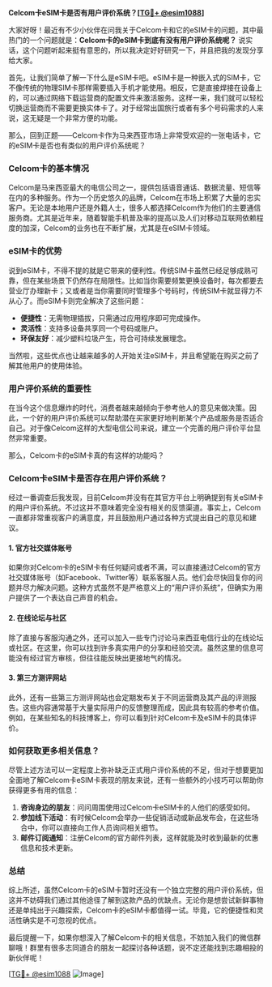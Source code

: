 **Celcom卡eSIM卡是否有用户评价系统？[[TG💪+ @esim1088](https://t.me/s/esim1088)]**

大家好呀！最近有不少小伙伴在问我关于Celcom卡和它的eSIM卡的问题，其中最热门的一个问题就是：**Celcom卡的eSIM卡到底有没有用户评价系统呢？** 说实话，这个问题听起来挺有意思的，所以我决定好好研究一下，并且把我的发现分享给大家。

首先，让我们简单了解一下什么是eSIM卡吧。eSIM卡是一种嵌入式的SIM卡，它不像传统的物理SIM卡那样需要插入手机才能使用。相反，它是直接焊接在设备上的，可以通过网络下载运营商的配置文件来激活服务。这样一来，我们就可以轻松切换运营商而不需要更换实体卡了。对于经常出国旅行或者有多个号码需求的人来说，这无疑是一个非常方便的功能。

那么，回到正题——Celcom卡作为马来西亚市场上非常受欢迎的一张电话卡，它的eSIM卡是否也有类似的用户评价系统呢？

### Celcom卡的基本情况

Celcom是马来西亚最大的电信公司之一，提供包括语音通话、数据流量、短信等在内的多种服务。作为一个历史悠久的品牌，Celcom在市场上积累了大量的忠实客户。无论是本地用户还是外籍人士，很多人都选择Celcom作为他们的主要通信服务商。尤其是近年来，随着智能手机普及率的提高以及人们对移动互联网依赖程度的加深，Celcom的业务也在不断扩展，尤其是在eSIM卡领域。

### eSIM卡的优势

说到eSIM卡，不得不提的就是它带来的便利性。传统SIM卡虽然已经足够成熟可靠，但在某些场景下仍然存在局限性。比如当你需要频繁更换设备时，每次都要去营业厅办理新卡；又或者是当你需要同时管理多个号码时，传统SIM卡就显得力不从心了。而eSIM卡则完全解决了这些问题：

- **便捷性**：无需物理插拔，只需通过应用程序即可完成操作。
- **灵活性**：支持多设备共享同一个号码或账户。
- **环保友好**：减少塑料垃圾产生，符合可持续发展理念。

当然啦，这些优点也让越来越多的人开始关注eSIM卡，并且希望能在购买之前了解其他用户的使用体验。

### 用户评价系统的重要性

在当今这个信息爆炸的时代，消费者越来越倾向于参考他人的意见来做决策。因此，一个好的用户评价系统可以帮助潜在买家更好地判断某个产品或服务是否适合自己。对于像Celcom这样的大型电信公司来说，建立一个完善的用户评价平台显然非常重要。

那么，Celcom卡的eSIM卡真的有这样的功能吗？

### Celcom卡eSIM卡是否存在用户评价系统？

经过一番调查后我发现，目前Celcom并没有在其官方平台上明确提到有关eSIM卡的用户评价系统。不过这并不意味着完全没有相关的反馈渠道。事实上，Celcom一直都非常重视客户的满意度，并且鼓励用户通过各种方式提出自己的意见和建议。

#### 1. 官方社交媒体账号

如果你对Celcom卡的eSIM卡有任何疑问或者不满，可以直接通过Celcom的官方社交媒体账号（如Facebook、Twitter等）联系客服人员。他们会尽快回复你的问题并尽力解决问题。这种方式虽然不是严格意义上的“用户评价系统”，但确实为用户提供了一个表达自己声音的机会。

#### 2. 在线论坛与社区

除了直接与客服沟通之外，还可以加入一些专门讨论马来西亚电信行业的在线论坛或社区。在这里，你可以找到许多真实用户的分享和经验交流。虽然这里的信息可能没有经过官方审核，但往往能反映出更接地气的情况。

#### 3. 第三方测评网站

此外，还有一些第三方测评网站也会定期发布关于不同运营商及其产品的评测报告。这些内容通常基于大量实际用户的反馈整理而成，因此具有较高的参考价值。例如，在某些知名的科技博客上，你可以看到针对Celcom卡及eSIM卡的具体评价。

### 如何获取更多相关信息？

尽管上述方法可以一定程度上弥补缺乏正式用户评价系统的不足，但对于想要更加全面地了解Celcom卡eSIM卡表现的朋友来说，还有一些额外的小技巧可以帮助你获得更多有用的信息：

1. **咨询身边的朋友**：问问周围使用过Celcom卡eSIM卡的人他们的感受如何。
2. **参加线下活动**：有时候Celcom会举办一些促销活动或新品发布会，在这些场合中，你可以直接向工作人员询问相关细节。
3. **邮件订阅通知**：注册Celcom的官方邮件列表，这样就能及时收到最新的优惠信息和技术更新。

### 总结

综上所述，虽然Celcom卡的eSIM卡暂时还没有一个独立完整的用户评价系统，但这并不妨碍我们通过其他途径了解到这款产品的优缺点。无论你是想尝试新鲜事物还是单纯出于兴趣探索，Celcom卡的eSIM卡都值得一试。毕竟，它的便捷性和灵活性确实是不可忽视的优点。

最后提醒一下，如果你想深入了解Celcom卡的相关信息，不妨加入我们的微信群聊哦！群里有很多志同道合的朋友一起探讨各种话题，说不定还能找到志趣相投的新伙伴呢！

[[TG💪+ @esim1088](https://t.me/s/esim1088) ![Image](https://i.postimg.cc/4NQfJmqS/Snipaste-2025-05-13-00-14-12.png)]